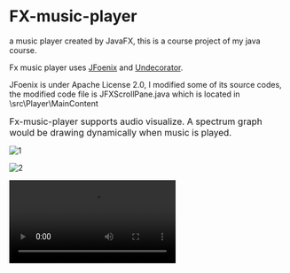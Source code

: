 # FX-music-player
a music player created by JavaFX, this is a course project of my java course.

Fx music player uses [JFoenix](https://github.com/jfoenixadmin/JFoenix) and [Undecorator](https://github.com/in-sideFX/Undecorator).

JFoenix is under Apache License 2.0, I modified some of its source codes, the modified code file is JFXScrollPane.java which is located in \src\Player\MainContent

<font size=3>Fx-music-player supports audio visualize. A spectrum graph would be drawing dynamically when music is played.</font>

![1](https://github.com/coyorkdow/FX-music-player/blob/master/1.png)

![2](https://github.com/coyorkdow/FX-music-player/blob/master/2.png)

<video src="https://github.com/coyorkdow/FX-music-player/blob/master/FX Music Player 2019-04-03 13-37-58.mp4"></video>

